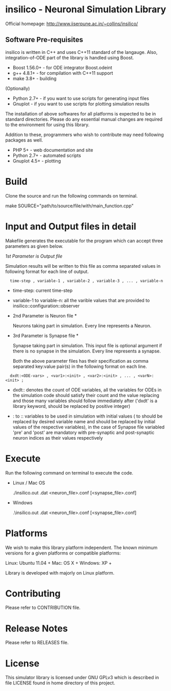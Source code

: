 
insilico - Neuronal Simulation Library
======================================

Official homepage: http://www.iiserpune.ac.in/~collins/insilico/

Software Pre-requisites
-----------------------

insilico is written in C++ and uses C++11 standard of the langauge. Also, integration-of-ODE part of the library is handled using Boost.

* Boost 1.56.0+ - for ODE integrator Boost.odeint
* g++ 4.8.1+ - for compilation with C++11 support
* make 3.8+ - building

(Optionally)
* Python 2.7+ - if you want to use scripts for generating input files
* Gnuplot - if you want to use scripts for plotting simulation results

The installation of above softwares for all platforms is expected to be in standard directories. Please do any essential manual changes are required to the environment for using this library.

Addition to these, programmers who wish to contribute may need following packages as well.

* PHP 5+ - web documentation and site
* Python 2.7+ - automated scripts
* Gnuplot 4.5+ - plotting

Build
=====

Clone the source and run the following commands on terminal.

   make SOURCE="path/to/source/file/with/main_function.cpp"

Input and Output files in detail
================================

Makefile generates the executable for the program which can accept three parameters as given below.

*1st Parameter is Output file*

  Simulation results will be written to this file as comma separated values in following format for each line of output.
```
  time-step , variable-1 , variable-2 , variable-3 , ... , variable-n
```
  - time-step:
    current time-step
  
  - variable-1 to variable-n:
    all the varible values that are provided to insilico::configuration::observer

* 2nd Parameter is Neuron file *

  Neurons taking part in simulation. Every line represents a Neuron.

* 3rd Parameter is Synapse file *

  Synapse taking part in simulation. This input file is optional argument if there is no synapse in the simulation. Every line represents a synapse.

  Both the above parameter files has their specification as comma separated key:value pair(s) in the following format on each line.
```
  dxdt:<ODE-vars> , <var1>:<init> , <var2>:<init> , ... , <varN>:<init> ;
```
  - dxdt:<ODE-vars>:
    denotes the count of ODE variables, all the variables for ODEs in the simulation code should satisfy their count and the value replacing <ODE-vars> and those many variables should follow immediately after ('dxdt' is a library keyword, <ODE-vars> should be replaced by positive integer)
  
  - <var1>:<init> to <varN>:<init>:
    variables to be used in simulation with initial values (<var1> to <varN> should be replaced by desired variable name and <init> should be replaced by initial values of the respective variables), in the case of Synapse file variabled 'pre' and 'post' are mandatory with pre-synaptic and post-synaptic neuron indices as their values respectively

Execute
=======

Run the following command on terminal to execute the code.

* Linux / Mac OS

  ./insilico.out <outputfile>.dat <neuron_file>.conf [<synapse_file>.conf]

* Windows

  .\insilico.out <outputfile>.dat <neuron_file>.conf [<synapse_file>.conf]

Platforms
=========

We wish to make this library platform independent. The known minimum versions for a given platforms or compatible platforms:

Linux:   Ubuntu 11.04 +
Mac:     OS X +
Windows: XP +

Library is developed with majorly on Linux platform.

Contributing
============

Please refer to CONTRIBUTION file.

Release Notes
=============

Please refer to RELEASES file.

License
=======

This simulator library is licensed under GNU GPLv3 which is described in file LICENSE found in home directory of this project.
